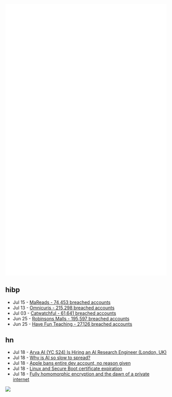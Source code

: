 ![Metrics](https://raw.githubusercontent.com/phixion/phixion/master/metrics.svg)

## hibp

<!--
for https://github.com/phixion/phixion/blob/main/.github/workflows/feeds.yml
-->
<!--START_SECTION:haveibeenpwnd-->
- Jul 15 - [MaReads - 74,453 breached accounts](https://haveibeenpwned.com/Breach/MaReads)
- Jul 13 - [Omnicuris - 215,298 breached accounts](https://haveibeenpwned.com/Breach/Omnicuris)
- Jul 03 - [Catwatchful - 61,641 breached accounts](https://haveibeenpwned.com/Breach/Catwatchful)
- Jun 25 - [Robinsons Malls - 195,597 breached accounts](https://haveibeenpwned.com/Breach/RobinsonsMalls)
- Jun 25 - [Have Fun Teaching - 27,126 breached accounts](https://haveibeenpwned.com/Breach/HaveFunTeaching)
<!--END_SECTION:haveibeenpwnd-->

## hn

<!--
for https://github.com/phixion/phixion/blob/main/.github/workflows/feeds.yml
-->
<!--START_SECTION:hn-->
- Jul 18 - [Arva AI (YC S24) Is Hiring an AI Research Engineer (London, UK)](https://www.arva.ai/careers/ai-research-engineer)
- Jul 18 - [Why is AI so slow to spread?](https://www.economist.com/finance-and-economics/2025/07/17/why-is-ai-so-slow-to-spread-economics-can-explain)
- Jul 18 - [Apple bans entire dev account, no reason given](https://twitter.com/rameerez/status/1945784476723810739)
- Jul 18 - [Linux and Secure Boot certificate expiration](https://lwn.net/SubscriberLink/1029767/08f1d17c020e8292/)
- Jul 18 - [Fully homomorphic encryption and the dawn of a private internet](https://bozmen.io/fhe)
<!--END_SECTION:hn-->

<!--
for https://yhype.me
-->
![](https://hit.yhype.me/github/profile?user_id=13013670)
